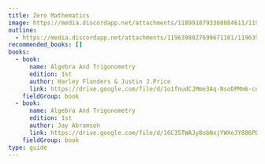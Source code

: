 ```yaml
---
title: Zero Mathematics
image: https://media.discordapp.net/attachments/1189918793368084611/1196402626733019176/zeromath.webp?ex=65b77fc6&is=65a50ac6&hm=0a164668ea6f8bc52244712c8209c1e44b0921de4332d606b4ae5fed1ce98216&=&format=webp&width=1199&height=676
outline:
  - https://media.discordapp.net/attachments/1196398027699671101/1196399278466273340/zero_math.webp?ex=65b77ca8&is=65a507a8&hm=e6fadce064be77ed907cf32ef5fd75fc8b9c940dac53ce276963d747f948c28e&=&format=webp
recommended_books: []
books:
  - book:
      name: Algebra And Trigonometry
      edition: 1st
      author: Harley Flanders & Justin J.Price
      link: https://drive.google.com/file/d/1o1fnudCJMme3Aq-NsoDPMm6-cqBshtPx/view?usp=drive_link
    fieldGroup: book
  - book:
      name: Algebra And Trigonometry
      edition: 1st
      author: Jay Abramson
      link: https://drive.google.com/file/d/16C35TWAJy8obNxjYWXeJY806PD4IqT1S/view?usp=drive_link
    fieldGroup: book
type: guide
---
```

